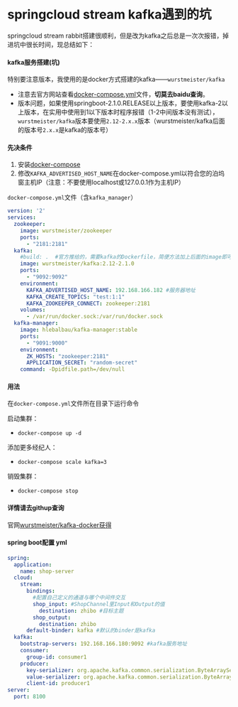 # springcloud stream kafka遇到的坑

springcloud stream rabbit搭建很顺利，但是改为kafka之后总是一次次报错，掉进坑中很长时间，现总结如下：

#### kafka服务搭建(坑)

特别要注意版本，我使用的是docker方式搭建的kafka——`wurstmeister/kafka`

- 注意去官方网站查看[docker-compose.yml](https://raw.githubusercontent.com/wurstmeister/kafka-docker/master/docker-compose.yml )文件，**切莫去baidu查询**。
- 版本问题，如果使用springboot-2.1.0.RELEASE以上版本，要使用kafka-2以上版本，在实用中使用到1以下版本时程序报错（1-2中间版本没有测试），`wurstmeister/kafka`版本要使用`2.12-2.x.x`版本（wurstmeister/kafka后面的版本号`2.x.x`是kafka的版本号）

#### 先决条件

1. 安装[docker-compose](https://github.com/docker/compose/tags)
2. 修改`KAFKA_ADVERTISED_HOST_NAME`在docker-compose.yml以符合您的泊坞窗主机IP（注意：不要使用localhost或127.0.0.1作为主机IP）

`docker-compose.yml`文件（含`kafka_manager`）

```yaml
version: '2'
services:
  zookeeper:
    image: wurstmeister/zookeeper
    ports:
      - "2181:2181"
  kafka:
    #build: .  #官方推给的，需要kafka的Dockerfile，简便方法加上后面的image即可
    image: wurstmeister/kafka:2.12-2.1.0
    ports:
      - "9092:9092"
    environment:
      KAFKA_ADVERTISED_HOST_NAME: 192.168.166.182 #服务器地址
      KAFKA_CREATE_TOPICS: "test:1:1"
      KAFKA_ZOOKEEPER_CONNECT: zookeeper:2181
    volumes:
      - /var/run/docker.sock:/var/run/docker.sock
  kafka-manager:
    image: hlebalbau/kafka-manager:stable
    ports:
      - "9091:9000"
    environment:
      ZK_HOSTS: "zookeeper:2181"
      APPLICATION_SECRET: "random-secret"
    command: -Dpidfile.path=/dev/null
```

#### 用法

在`docker-compose.yml`文件所在目录下运行命令

启动集群：

- `docker-compose up -d`

添加更多经纪人：

- `docker-compose scale kafka=3`

销毁集群：

- `docker-compose stop`

#### 详情请去githup查询

官网[wurstmeister/kafka-docker获得](https://github.com/wurstmeister/kafka-docker)

#### spring boot配置 yml

```yaml
spring:
  application:
    name: shop-server
  cloud:
    stream:
      bindings:
        #配置自己定义的通道与哪个中间件交互
        shop_input: #ShopChannel里Input和Output的值
          destination: zhibo #目标主题
        shop_output:
          destination: zhibo
      default-binder: kafka #默认的binder是kafka
  kafka:
    bootstrap-servers: 192.168.166.180:9092 #kafka服务地址
    consumer:
      group-id: consumer1
    producer:
      key-serializer: org.apache.kafka.common.serialization.ByteArraySerializer
      value-serializer: org.apache.kafka.common.serialization.ByteArraySerializer
      client-id: producer1
server:
  port: 8100
```

